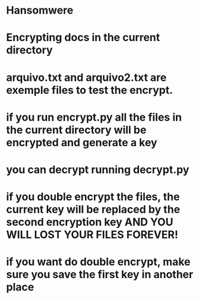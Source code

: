 # Hansomwere
 
# Encrypting docs in the current directory
# arquivo.txt and arquivo2.txt are exemple files to test the encrypt.
# if you run encrypt.py all the files in the current directory will be encrypted and generate a key
# you can decrypt running decrypt.py

# if you double encrypt the files, the current key will be replaced by the second encryption key AND YOU WILL LOST YOUR FILES FOREVER!
# if you want do double encrypt, make sure you save the first key in another place

